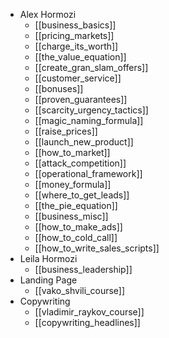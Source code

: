 - Alex Hormozi
	- [[business_basics]]
	- [[pricing_markets]]
	- [[charge_its_worth]]
	- [[the_value_equation]]
	- [[create_gran_slam_offers]]
	- [[customer_service]]
	- [[bonuses]]
	- [[proven_guarantees]]
	- [[scarcity_urgency_tactics]]
	- [[magic_naming_formula]]
	- [[raise_prices]]
	- [[launch_new_product]]
	- [[how_to_market]]
	- [[attack_competition]]
	- [[operational_framework]]
	- [[money_formula]]
	- [[where_to_get_leads]]
	- [[the_pie_equation]]
	- [[business_misc]]
	- [[how_to_make_ads]]
	- [[how_to_cold_call]]
	- [[how_to_write_sales_scripts]]
- Leila Hormozi
	- [[business_leadership]]
- Landing Page
	- [[vako_shvili_course]]
- Copywriting
	- [[vladimir_raykov_course]]
	- [[copywriting_headlines]]
	